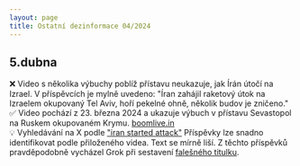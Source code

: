 ```yaml
---
layout: page
title: Ostatní dezinformace 04/2024
---
```


## <i class="far fa-calendar fa-fw"></i> 5.dubna

❌ Video s několika výbuchy poblíž přístavu neukazuje, jak Írán útočí na Izrael. V příspěvcích je mylně uvedeno: "Íran zahájil raketový útok na Izraelem okupovaný Tel Aviv, hoří pekelné ohně, několik budov je zničeno." <br>
✅ Video pochází z 23. března 2024 a ukazuje výbuch v přístavu Sevastopol na Ruskem okupovaném Krymu. [boomlive.in](https://www.boomlive.in/fact-check/ukraine-bombing-russia-sevastopol-iran-attack-israel-fact-check-24836)<br>
💡 Vyhledávání na X podle ["iran started attack"](https://twitter.com/search?q=Iran%20started%20attack&src=typed_query&f=live) Příspěvky lze snadno identifikovat podle přiloženého videa. Text se mírně liší. Z těchto příspěvků pravděpodobně vycházel Grok při sestavení [falešného titulku](/posts/x-propagovalo-falesnou-zpravu-vygenerovanou-pomoci-ai/).